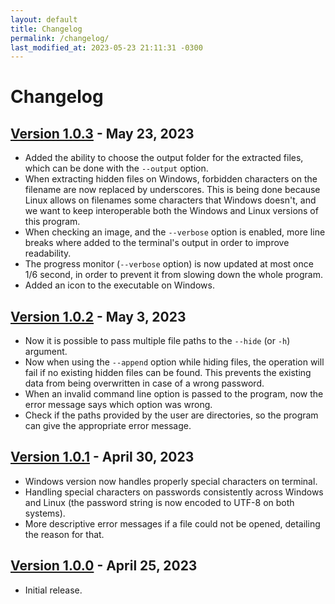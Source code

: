 ```yaml
---
layout: default
title: Changelog
permalink: /changelog/
last_modified_at: 2023-05-23 21:11:31 -0300
---
```


# Changelog

## [Version 1.0.3](https://github.com/tbpaolini/imgconceal/releases/tag/v1.0.3) - May 23, 2023
- Added the ability to choose the output folder for the extracted files, which can be done with the `--output` option.
- When extracting hidden files on Windows, forbidden characters on the filename are now replaced by underscores. This is being done because Linux allows on filenames some characters that Windows doesn't, and we want to keep interoperable both the Windows and Linux versions of this program.
- When checking an image, and the `--verbose` option is enabled, more line breaks where added to the terminal's output in order to improve readability.
- The progress monitor (`--verbose` option) is now updated at most once 1/6 second, in order to prevent it from slowing down the whole program.
- Added an icon to the executable on Windows.

## [Version 1.0.2](https://github.com/tbpaolini/imgconceal/releases/tag/v1.0.2) - May 3, 2023
- Now it is possible to pass multiple file paths to the `--hide` (or `-h`) argument.
- Now when using the `--append` option while hiding files, the operation will fail if no existing hidden files can be found. This prevents the existing data from being overwritten in case of a wrong password.
- When an invalid command line option is passed to the program, now the error message says which option was wrong.
- Check if the paths provided by the user are directories, so the program can give the appropriate error message.

## [Version 1.0.1](https://github.com/tbpaolini/imgconceal/releases/tag/v1.0.1) - April 30, 2023
- Windows version now handles properly special characters on terminal.
- Handling special characters on passwords consistently across Windows and Linux (the password string is now encoded to UTF-8 on both systems).
- More descriptive error messages if a file could not be opened, detailing the reason for that.

## [Version 1.0.0](https://github.com/tbpaolini/imgconceal/releases/tag/v1.0.0) - April 25, 2023
- Initial release.